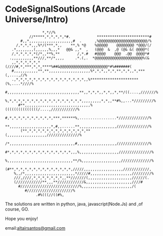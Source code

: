 # CodeSignalSoutions (Arcade Universe/Intro)

                                                                
                     *,*//%                                                     
               //*****,*,*,*,*,*#.            ************************#         
           #,,*,,,,,,,,,,,,,,,,,,,,#  .      ,%@@@@@@@@@@@@@@@@@@@@@@/%         
         /,*,*,*,,,%*/(***,*,,    **,% *@    %@@@@@    @@@@@@@@ *@@@/(/         
       .*,,,,,,,,(,,,,,,%,,,*   @@& ,,*  ,   (@@@  &  ,@ (@& &( @@@@*(          
       /,*,*,*,*,*(/*,,**%,**        /,*.#   #@@@@    @@@  .@@  @@@@*#          
      .,,,,,,,,,,**///,**/*,,,,     .*.(,.  *@@@@@@@@@@@@@@@@@@@@@@%(&          
       ,,*,*,*,*,*,*(////#,*,***,*,*,****%##&@@@@@@@@@@@@@@@@@@@@@@*#%#######(  
       #,,,,,,,,,,,**,**,,,,,,,,,,,,,,,,,,,%*,*,*,,*,*,**,*,*,,*,***(,....,//%  
       .,*,*,*,*,*,*,*,*,*,*,*,*,*,*,*,*,,%**********************(%,....*////%  
        #,,,,,,,,,,,,,,,,,,,,,,,,,,,,,,,,,**,,*,*,*,,*,*,,*,**/((....,///////%  
         %,*,*,*,*,*,*,*,*,*,*,*,*,*,*,*,*,*,,,,,,,,,*,*,,**#%,,...*/////////%  
          #**,,,,,,,,,,,,,,,,,,,,,,,,,,,,,,%(((((((((((((((/....,////////////%  
           #,*,*,*,*,*,*,*,*,*,*,***,******%,.................*//////////////%  
           **,,,,,,,,,,,,,,,,,,,*,#,,......**,,,,,,,,,,,,,,,,,///////////////%  
           (**,*,*,*,*,*,*,*,*,*,*,*,*,*,**(,,,,,,,,,,,,,,,,,,///////////////%  
           /*,,,,,,,,,,,,,,,,,,,,,,,,,,,,,,#,,,,,,,,,,,,,,,,,,///////////////%  
          #*,*,*,*,*,*,*,*,*,*,*,*,*,*,*,,,%,,,,,,,,,,,,,,,,,,///////////////%  
         %,,,,,,,,,,,,,,,,,,,,,,,,,,,,,,**/%,,,,,,,,,,,,,,,,,,//////////////%   
        (#**,*,*,*,*,*,*,*,*,*,*,*,*,*,/////,,,,,,,,,,,,,,,,,,////////////,     
        %,,/*,,,,,,,,,,,,,,,,,,,,,,,*/////#,,,,,,,,,,,,,,,,,,,/////////%        
        ///,////,*,*,*,*,*,*,*,,**///////(,,,,,,,,,,,,,,,,,,,,//////(.          
        (////////////**,,,**////////////&,,,,,,,,,,,,,,,,,,,,,////#             
          #///////////////////////////%,,,,,,,,,,,,,,,,,,,,,,,/(                
             #/////////////////////%                                            
                  .#%(((//((#%,   

The solutions are written in python, java, javascript(Node.Js) and ,of course, GO.

Hope you enjoy!

email:altairsantos@gmail.com
